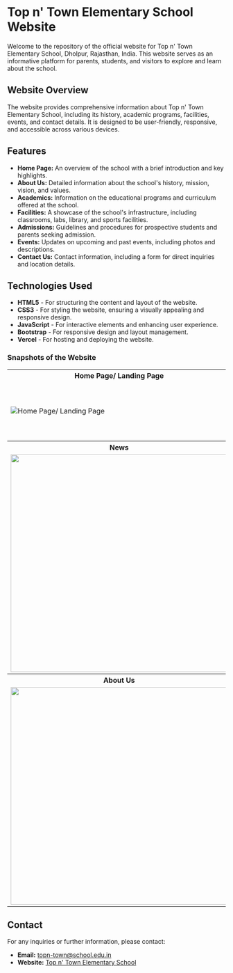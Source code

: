 # Top n' Town Elementary School Website

Welcome to the repository of the official website for Top n' Town Elementary School, Dholpur, Rajasthan, India. This website serves as an informative platform for parents, students, and visitors to explore and learn about the school.

## Website Overview

The website provides comprehensive information about Top n' Town Elementary School, including its history, academic programs, facilities, events, and contact details. It is designed to be user-friendly, responsive, and accessible across various devices.

## Features

- **Home Page:** An overview of the school with a brief introduction and key highlights.
- **About Us:** Detailed information about the school's history, mission, vision, and values.
- **Academics:** Information on the educational programs and curriculum offered at the school.
- **Facilities:** A showcase of the school's infrastructure, including classrooms, labs, library, and sports facilities.
- **Admissions:** Guidelines and procedures for prospective students and parents seeking admission.
- **Events:** Updates on upcoming and past events, including photos and descriptions.
- **Contact Us:** Contact information, including a form for direct inquiries and location details.

## Technologies Used

- **HTML5** - For structuring the content and layout of the website.
- **CSS3** - For styling the website, ensuring a visually appealing and responsive design.
- **JavaScript** - For interactive elements and enhancing user experience.
- **Bootstrap** - For responsive design and layout management.
- **Vercel** - For hosting and deploying the website.


### Snapshots of the Website
<table>
  <tr>
    <th>Home Page/ Landing Page</th>
    <th>Academics</th>
  </tr>
  <tr>
    <td rowspan="5"><img src="https://github.com/user-attachments/assets/718500e4-c7af-4299-857e-d62037bc7cda" alt="Home Page/ Landing Page"></td>
    <td><img src="https://github.com/user-attachments/assets/992de958-2be6-4682-a79d-89c01404c6ca" alt="Academics"></td>
  </tr>
  <tr>
    <th>Admission</th>
  </tr>
  <tr>
    <td><img src="https://github.com/user-attachments/assets/8c3b35e6-99c6-4bf9-a27e-7af35c824e3a" alt="Admission"></td>
  </tr>
  <tr>
    <th>Activities</th>
  </tr>
  <tr>
    <td><img src="https://github.com/user-attachments/assets/934ce3ae-96b5-463b-8756-eb861b7e5809" alt="Activities"></td>
  </tr>

  <tr>
    <th align="center">News</th>
    <th align="center">Vision</th>
  </tr>
  <tr>
    <td align="center"><img src="https://github.com/user-attachments/assets/cb2d773c-879a-4a92-a7c9-43f67cfa3455" width="500"></td>
    <td align="center"><img src="https://github.com/user-attachments/assets/b2e79a21-63cc-46e1-97b0-60a3a2b8085e" width="500"></td>
  </tr>    

  <tr>
    <th align="center">About Us</th>
    <th align="center">Contact Us</th>
  </tr>
  <tr>
    <td align="center"><img src="https://github.com/user-attachments/assets/b80d4ae3-1c8f-4bd9-8fb3-9d49ee5efef4" width="500"></td>
    <td align="center"><img src="https://github.com/user-attachments/assets/dc63e267-6450-421a-b67e-ecd66edb2f98" width="500"></td>
  </tr>   
 
</table>


## Contact

For any inquiries or further information, please contact:

- **Email:** [topn-town@school.edu.in](mailto:topn-town@school.edu.in)
- **Website:** [Top n' Town Elementary School](https://topntownschool.in)
